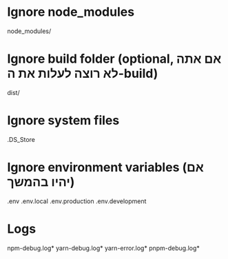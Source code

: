 # Ignore node_modules
node_modules/

# Ignore build folder (optional, אם אתה לא רוצה לעלות את ה-build)
dist/

# Ignore system files
.DS_Store

# Ignore environment variables (אם יהיו בהמשך)
.env
.env.local
.env.production
.env.development

# Logs
npm-debug.log*
yarn-debug.log*
yarn-error.log*
pnpm-debug.log*
